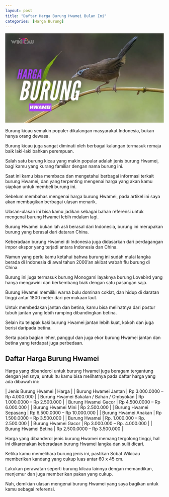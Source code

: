 ```yaml
---
layout: post
title: "Daftar Harga Burung Hwamei Bulan Ini"
categories: [Harga Burung]
---
```


![Daftar Harga Burung Hwamei Bulan Ini](/images/harga-burung-hwamei.webp)

Burung kicau semakin populer dikalangan masyarakat Indonesia, bukan hanya orang dewasa.

Burung kicau juga sangat diminati oleh berbagai kalangan termasuk remaja baik laki-laki bahkan perempuan.

Salah satu burung kicau yang makin popular adalah jenis burung Hwamei, bagi kamu yang kurang familiar dengan nama burung ini.

Saat ini kamu bisa membaca dan mengetahui berbagai informasi terkait burung Hwamei, dan yang terpenting mengenai harga yang akan kamu siapkan untuk membeli burung ini.

Sebelum membahas mengenai harga burung Hwamei, pada artikel ini saya akan membagikan berbagai ulasan menarik.

Ulasan-ulasan ini bisa kamu jadikan sebagai bahan referensi untuk mengenal burung Hwamei lebih mdalam lagi.

Burung Hwamei bukan lah asli berasal dari Indonesia, burung ini merupakan burung yang berasal dari dataran China.

Keberadaan burung Hwamei di Indonesia juga didasarkan dari perdagangan impor ekspor yang terjadi antara Indonesia dan China.

Namun yang perlu kamu ketahui bahwa burung ini sudah mulai langka berada di Indonesia di awal tahun 2000’an akibat wabah flu burung di China.

Burung ini juga termasuk burung Monogami layaknya burung Lovebird yang hanya mengawini dan berkembang biak dengan satu pasangan saja.

Burung Hwamei memiliki warna bulu dominan coklat, dan hidup di daratan tinggi antar 1800 meter dari permukaan laut.

Untuk membedakan jantan dan betina, kamu bisa melihatnya dari postur tubuh jantan yang lebih ramping dibandingkan betina.

Selain itu telapak kaki burung Hwamei jantan lebih kuat, kokoh dan juga berisi daripada betina.

Serta pada bagian leher, panggul dan juga ekor burung Hwamei jantan dan betina yang terdapat juga perbedaan.

## Daftar Harga Burung Hwamei

Harga yang dibanderol untuk burung Hwamei juga beragam tergantung dengan jenisnya, untuk itu kamu bisa melihatnya pada daftar harga yang ada dibawah ini:

| Jenis Burung Hwamei | Harga |
| Burung Hwamei Jantan | Rp 3.000.0000 – Rp 4.000.000 |
| Burung Hwamei Bakalan / Bahan / Ombyokan | Rp 1.000.0000 – Rp 2.500.000 |
| Burung Hwamei Gacor | Rp 4.500.0000 – Rp 6.000.000 |
| Burung Hwamei Mini | Rp 2.500.000 |
| Burung Hwamei Sepasang | Rp 6.500.0000 – Rp 10.000.000 |
| Burung Hwamei Anakan | Rp 1.500.0000 – Rp 3.500.000 |
| Burung Hwamei | Rp. 1.000.000 – Rp. 2.500.000 |
| Burung Hwamei Gacor | Rp 3.000.000 – Rp. 4.000.000 |
| Burung Hwamei Betina | Rp 2.500.0000 – Rp 3.500.000 |

Harga yang dibanderol jenis burung Hwamei memang tergolong tinggi, hal ini dikarenakan keberadaan burung Hwamei langka dan sulit dicari.

Ketika kamu memelihara burung jenis ini, pastikan Sobat Wikicau memberikan kandang yang cukup luas antar 60 x 45 cm.

Lakukan perawatan seperti burung kilcau lainnya dengan memandikan, menjemur dan juga memberikan pakan yang cukup.

Nah, demikian ulasan mengenai burung Hwamei yang saya bagikan untuk kamu sebagai referensi.